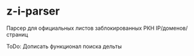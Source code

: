 # z-i-parser
Парсер для официальных листов заблокированных РКН IP/доменов/страниц

ToDo: Дописать функционал поиска дельты
